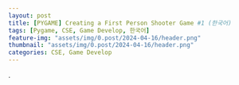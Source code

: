 ```yaml
---
layout: post
title: [PYGAME] Creating a First Person Shooter Game #1 (한국어)
tags: [Pygame, CSE, Game Develop, 한국어]
feature-img: "assets/img/0.post/2024-04-16/header.png"
thumbnail: "assets/img/0.post/2024-04-16/header.png"
categories: CSE, Game Develop
---
```


.
